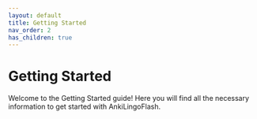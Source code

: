 ```yaml
---
layout: default
title: Getting Started
nav_order: 2
has_children: true
---
```


# Getting Started

Welcome to the Getting Started guide! Here you will find all the necessary information to get started with AnkiLingoFlash.